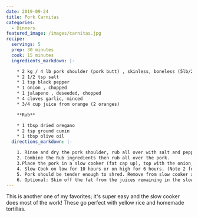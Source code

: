 ```yaml
---
date: 2019-09-24
title: Pork Carnitas
categories:
  - Dinners
featured_image: /images/carnitas.jpg
recipe:
  servings: 5
  prep: 30 minutes
  cook: 15 minutes
  ingredients_markdown: |-

    * 2 kg / 4 lb pork shoulder (pork butt) , skinless, boneless (5lb/2.5kg bone in)
    * 2 1/2 tsp salt
    * 1 tsp black pepper
    * 1 onion , chopped
    * 1 jalapeno , deseeded, chopped
    * 4 cloves garlic, minced
    * 3/4 cup juice from orange (2 oranges)

    **Rub**

    * 1 tbsp dried oregano
    * 2 tsp ground cumin
    * 1 tbsp olive oil
  directions_markdown: |-

    1. Rinse and dry the pork shoulder, rub all over with salt and pepper.
    2. Combine the Rub ingredients then rub all over the pork.
    3.Place the pork in a slow cooker (fat cap up), top with the onion, jalapeño, minced garlic (don't worry about spreading it) and squeeze over the juice of the oranges.
    4. Slow Cook on low for 10 hours or on high for 6 hours. (Note 2 for other cook methods)
    5. Pork should be tender enough to shred. Remove from slow cooker and let cool slightly. Then shred using two forks.
    6. Optional: Skim off the fat from the juices remaining in the slow cooker and discard. If you have a lot more than 2 cups of juice, then reduce it down to about 2 cups. The liquid will be salty, it is the seasoning for the pork. Set liquid aside - don't bother straining onion etc, it's super soft.
---
```

This is another one of my favorites; it's super easy and the slow cooker does most of the work!
These go perfect with yellow rice and homemade tortillas.
